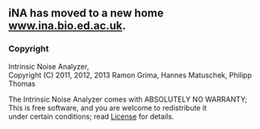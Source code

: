 <h2>
<b>iNA</b> has moved to a new home <a href='http://www.ina.bio.ed.ac.uk'>www.ina.bio.ed.ac.uk</a>.<br>
</h2>

<h3>Copyright</h3>
<p>Intrinsic Noise Analyzer,<br>
Copyright (C) 2011, 2012, 2013 Ramon Grima, Hannes Matuschek, Philipp Thomas</p>
<p>The Intrinsic Noise Analyzer comes with ABSOLUTELY NO WARRANTY;<br>
This is free software, and you are welcome to redistribute it<br>
under certain conditions; read <a href='http://www.gnu.org/licenses/old-licenses/gpl-2.0.html'>License</a> for details.</p>